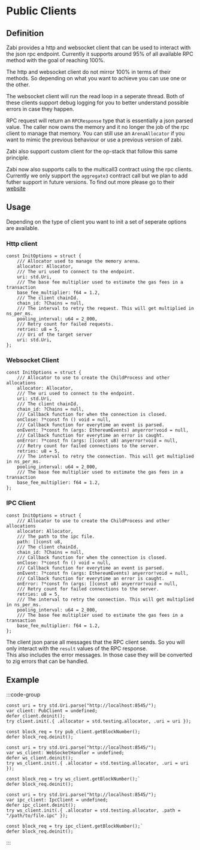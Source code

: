 # Public Clients

## Definition

Zabi provides a http and websocket client that can be used to interact with the json rpc endpoint.
Currently it supports around 95% of all available RPC method with the goal of reaching 100%. 

The http and websocket client do not mirror 100% in terms of their methods. So depending on what you want to achieve you can use one or the other.

The websocket client will run the read loop in a seperate thread. Both of these clients support debug logging for you to better understand possible errors in case they happen.

RPC request will return an `RPCResponse` type that is essentially a json parsed value. The caller now owns the memory and it no longer the job of the rpc client to manage that memory.
You can still use an `ArenaAllocator` if you want to mimic the previous behaviour or use a previous version of zabi.

Zabi also support custom client for the op-stack that follow this same principle.

Zabi now also supports calls to the multicall3 contract using the rpc clients. Currently we only support the `aggregate3` contract call but we plan to add futher support in future versions. To find out more please go to their [website](https://www.multicall3.com/)

## Usage

Depending on the type of client you want to init a set of seperate options are available.

### Http client

```zig
const InitOptions = struct {
    /// Allocator used to manage the memory arena.
    allocator: Allocator,
    /// The uri used to connect to the endpoint.
    uri: std.Uri,
    /// The base fee multiplier used to estimate the gas fees in a transaction
    base_fee_multiplier: f64 = 1.2,
    /// The client chainId.
    chain_id: ?Chains = null,
    /// The interval to retry the request. This will get multiplied in ns_per_ms.
    pooling_interval: u64 = 2_000,
    /// Retry count for failed requests.
    retries: u8 = 5,
    /// Uri of the target server
    uri: std.Uri,
};
```

### Websocket Client

```zig
const InitOptions = struct {
    /// Allocator to use to create the ChildProcess and other allocations
    allocator: Allocator,
    /// The uri used to connect to the endpoint.
    uri: std.Uri,
    /// The client chainId.
    chain_id: ?Chains = null,
    /// Callback function for when the connection is closed.
    onClose: ?*const fn () void = null,
    /// Callback function for everytime an event is parsed.
    onEvent: ?*const fn (args: EthereumEvents) anyerror!void = null,
    /// Callback function for everytime an error is caught.
    onError: ?*const fn (args: []const u8) anyerror!void = null,
    /// Retry count for failed connections to the server.
    retries: u8 = 5,
    /// The interval to retry the connection. This will get multiplied in ns_per_ms.
    pooling_interval: u64 = 2_000,
    /// The base fee multiplier used to estimate the gas fees in a transaction
    base_fee_multiplier: f64 = 1.2,
};
```

### IPC Client

```zig
const InitOptions = struct {
    /// Allocator to use to create the ChildProcess and other allocations
    allocator: Allocator,
    /// The path to the ipc file.
    path: []const u8,
    /// The client chainId.
    chain_id: ?Chains = null,
    /// Callback function for when the connection is closed.
    onClose: ?*const fn () void = null,
    /// Callback function for everytime an event is parsed.
    onEvent: ?*const fn (args: EthereumEvents) anyerror!void = null,
    /// Callback function for everytime an error is caught.
    onError: ?*const fn (args: []const u8) anyerror!void = null,
    /// Retry count for failed connections to the server.
    retries: u8 = 5,
    /// The interval to retry the connection. This will get multiplied in ns_per_ms.
    pooling_interval: u64 = 2_000,
    /// The base fee multiplier used to estimate the gas fees in a transaction
    base_fee_multiplier: f64 = 1.2,
};
```

The client json parse all messages that the RPC client sends. So you will only interact with the `result` values of the RPC response. \
This also includes the error messages. In those case they will be converted to zig errors that can be handled.

## Example

:::code-group

```zig [http.zig]
const uri = try std.Uri.parse("http://localhost:8545/");
var client: PubClient = undefined;
defer client.deinit();
try client.init(.{ .allocator = std.testing.allocator, .uri = uri });

const block_req = try pub_client.getBlockNumber();
defer block_req.deinit();
```

```zig [websocket.zig]
const uri = try std.Uri.parse("http://localhost:8545/");
var ws_client: WebSocketHandler = undefined;
defer ws_client.deinit();
try ws_client.init(.{ .allocator = std.testing.allocator, .uri = uri });

const block_req = try ws_client.getBlockNumber();`
defer block_req.deinit();
```

```zig [ipc.zig]
const uri = try std.Uri.parse("http://localhost:8545/");
var ipc_client: IpcClient = undefined;
defer ipc_client.deinit();
try ws_client.init(.{ .allocator = std.testing.allocator, .path = "/path/to/file.ipc" });

const block_req = try ipc_client.getBlockNumber();`
defer block_req.deinit();
```

:::
